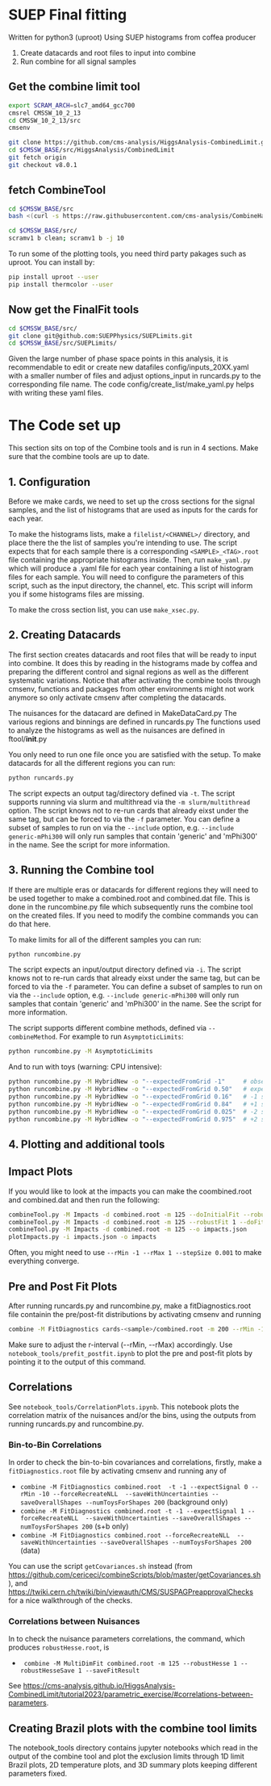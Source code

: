 # SUEP Final fitting 
Written for python3 (uproot)
Using SUEP histograms from coffea producer

1) Create datacards and root files to input into combine
2) Run combine for all signal samples

## Get the combine limit tool
```bash
export SCRAM_ARCH=slc7_amd64_gcc700
cmsrel CMSSW_10_2_13
cd CMSSW_10_2_13/src
cmsenv

git clone https://github.com/cms-analysis/HiggsAnalysis-CombinedLimit.git HiggsAnalysis/CombinedLimit
cd $CMSSW_BASE/src/HiggsAnalysis/CombinedLimit
git fetch origin
git checkout v8.0.1
```

## fetch CombineTool
```bash
cd $CMSSW_BASE/src
bash <(curl -s https://raw.githubusercontent.com/cms-analysis/CombineHarvester/master/CombineTools/scripts/sparse-checkout-https.sh)

cd $CMSSW_BASE/src/
scramv1 b clean; scramv1 b -j 10
```

To run some of the plotting tools, you need third party pakages such as uproot. You can install by:
```bash
pip install uproot --user
pip install thermcolor --user
```

## Now get the FinalFit tools
```bash
cd $CMSSW_BASE/src/
git clone git@github.com:SUEPPhysics/SUEPLimits.git
cd $CMSSW_BASE/src/SUEPLimits/
```
Given the large number of phase space points in this analysis, it is recommendable to edit or create new datafiles config/inputs_20XX.yaml with a smaller number of files and adjust options_input in runcards.py to the corresponding file name. The code config/create_list/make_yaml.py helps with writing these yaml files.

# The Code set up

This section sits on top of the Combine tools and is run in 4 sections. Make sure that the combine tools are up to date. 

## 1. Configuration

Before we make cards, we need to set up the cross sections for the signal samples, and the list of histograms that are used as inputs for the cards for each year.

To make the histograms lists, make a `filelist/<CHANNEL>/` directory, and place there the the list of samples you're intending to use.
The script expects that for each sample there is a corresponding `<SAMPLE>_<TAG>.root` file containing the appropriate histograms inside.
Then, run `make_yaml.py` which will produce a .yaml file for each year containing a list of histogram files for each sample.
You will need to configure the parameters of this script, such as the input directory, the channel, etc.
This script will inform you if some histograms files are missing.

To make the cross section list, you can use `make_xsec.py`.

## 2. Creating Datacards

The first section creates datacards and root files that will be ready to input into combine. It does this by reading in the histograms made by coffea and preparing the different control and signal regions as well as the different systematic variations. 
Notice that after activating the combine tools through cmsenv, functions and packages from other environments might not work anymore so only activate cmsenv after completing the datacards. 

The nuisances for the datacard are defined in MakeDataCard.py 
The various regions and binnings are defined in runcards.py
The functions used to analyze the histograms as well as the nuisances are defined in ftool/__init__.py

You only need to run one file once you are satisfied with the setup. To make datacards for all the different regions you can run:
```bash
python runcards.py
```

The script expects an output tag/directory defined via `-t`.
The script supports running via slurm and multithread via the `-m slurm/multithread` option.
The script knows not to re-run cards that already eixst under the same tag, but can be forced to via the `-f` parameter.
You can define a subset of samples to run on via the `--include` option, e.g. `--include generic-mPhi300` will only run samples that contain 'generic' and 'mPhi300' in the name.
See the script for more information.

## 3. Running the Combine tool

If there are multiple eras or datacards for different regions they will need to be used together to make a combined.root and combined.dat file. This is done in the runcombine.py file which subsequently runs the combine tool on the created files. If you need to modify the combine commands you can do that here.

To make limits for all of the different samples you can run:
```bash
python runcombine.py
```

The script expects an input/output directory defined via `-i`.
The script knows not to re-run cards that already eixst under the same tag, but can be forced to via the `-f` parameter.
You can define a subset of samples to run on via the `--include` option, e.g. `--include generic-mPhi300` will only run samples that contain 'generic' and 'mPhi300' in the name.
See the script for more information.

The script supports different combine methods, defined via `--combineMethod`. For example to run `AsymptoticLimits`:
```bash
python runcombine.py -M AsymptoticLimits
```
And to run with toys (warning: CPU intensive):
```bash
python runcombine.py -M HybridNew -o "--expectedFromGrid -1"     # observed
python runcombine.py -M HybridNew -o "--expectedFromGrid 0.50"   # expected
python runcombine.py -M HybridNew -o "--expectedFromGrid 0.16"   # -1 sigma
python runcombine.py -M HybridNew -o "--expectedFromGrid 0.84"   # +1 sigma
python runcombine.py -M HybridNew -o "--expectedFromGrid 0.025"  # -2 sigma
python runcombine.py -M HybridNew -o "--expectedFromGrid 0.975"  # +2 sigma
```

## 4. Plotting and additional tools

## Impact Plots

If you would like to look at the impacts you can make the coombined.root and combined.dat and then run the following:
```bash
combineTool.py -M Impacts -d combined.root -m 125 --doInitialFit --robustFit 1
combineTool.py -M Impacts -d combined.root -m 125 --robustFit 1 --doFits
combineTool.py -M Impacts -d combined.root -m 125 --o impacts.json
plotImpacts.py -i impacts.json -o impacts
```
Often, you might need to use `--rMin -1 --rMax 1 --stepSize 0.001` to make everything converge.

## Pre and Post Fit Plots
After running runcards.py and runcombine.py, make a fitDiagnostics.root file containin the pre/post-fit distributions by activating cmsenv and running

```bash
combine -M FitDiagnostics cards-<sample>/combined.root -m 200 --rMin -1 --rMax 2 --saveShapes
```

Make sure to adjust the r-interval (--rMin, --rMax) accordingly.
Use `notebook_tools/prefit_postfit.ipynb` to plot the pre and post-fit plots by pointing it to the output of this command.

## Correlations
See `notebook_tools/CorrelationPlots.ipynb`. 
This notebook plots the correlation matrix of the nuisances and/or the bins, using the outputs from running runcards.py and runcombine.py. 

### Bin-to-Bin Correlations
In order to check the bin-to-bin covariances and correlations, firstly, make a `fitDiagnostics.root` file by activating cmsenv and running any of

- `combine -M FitDiagnostics combined.root  -t -1 --expectSignal 0 --rMin -10 --forceRecreateNLL  --saveWithUncertainties --saveOverallShapes --numToysForShapes 200` (background only)
- `combine -M FitDiagnostics combined.root -t -1 --expectSignal 1 --forceRecreateNLL  --saveWithUncertainties --saveOverallShapes --numToysForShapes 200` (s+b only)
- `combine -M FitDiagnostics combined.root --forceRecreateNLL  --saveWithUncertainties --saveOverallShapes --numToysForShapes 200` (data)

You can use the script `getCovariances.sh` instead (from https://github.com/cericeci/combineScripts/blob/master/getCovariances.sh), and https://twiki.cern.ch/twiki/bin/viewauth/CMS/SUSPAGPreapprovalChecks for a nice walkthrough of the checks.

### Correlations between Nuisances
In to check the nuisance parameters correlations, the command, which produces `robustHesse.root`, is

- ` combine -M MultiDimFit combined.root -m 125 --robustHesse 1 --robustHesseSave 1 --saveFitResult`

See https://cms-analysis.github.io/HiggsAnalysis-CombinedLimit/tutorial2023/parametric_exercise/#correlations-between-parameters.

## Creating Brazil plots with the combine tool limits

The notebook_tools directory contains jupyter notebooks which read in the output of the combine tool and plot the exclusion limits through 1D limit Brazil plots, 2D temperature plots, and 3D summary plots keeping different parameters fixed.

